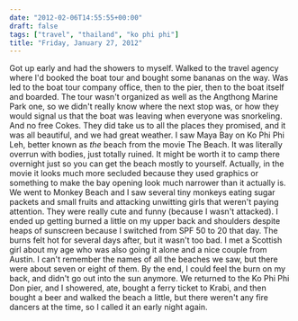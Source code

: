 ```yaml
---
date: "2012-02-06T14:55:55+00:00"
draft: false
tags: ["travel", "thailand", "ko phi phi"]
title: "Friday, January 27, 2012"
---
```

Got up early and had the showers to myself. Walked to the travel agency where I'd booked the boat tour and bought some bananas on the way. Was led to the boat tour company office, then to the pier, then to the boat itself and boarded. The tour wasn't organized as well as the Angthong Marine Park one, so we didn't really know where the next stop was, or how they would signal us that the boat was leaving when everyone was snorkeling. And no free Cokes. They did take us to all the places they promised, and it was all beautiful, and we had great weather. I saw Maya Bay on Ko Phi Phi Leh, better known as *the* beach from the movie The Beach. It was literally overrun with bodies, just totally ruined. It might be worth it to camp there overnight just so you can get the beach mostly to yourself. Actually, in the movie it looks much more secluded because they used graphics or something to make the bay opening look much narrower than it actually is. We went to Monkey Beach and I saw several tiny monkeys eating sugar packets and small fruits and attacking unwitting girls that weren't paying attention. They were really cute and funny (because I wasn't attacked). I ended up getting burned a little on my upper back and shoulders despite heaps of sunscreen because I switched from SPF 50 to 20 that day. The burns felt hot for several days after, but it wasn't too bad. I met a Scottish girl about my age who was also going it alone and a nice couple from Austin. I can't remember the names of all the beaches we saw, but there were about seven or eight of them. By the end, I could feel the burn on my back, and didn't go out into the sun anymore. We returned to the Ko Phi Phi Don pier, and I showered, ate, bought a ferry ticket to Krabi, and then bought a beer and walked the beach a little, but there weren't any fire dancers at the time, so I called it an early night again.

